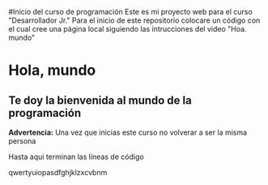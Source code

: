 #Inicio del curso de programación
Este es mi proyecto web para el curso "Desarrollador Jr."
Para el inicio de este repositorio colocare un código con el cual cree una página local siguiendo las intrucciones del video "Hoa. mundo"


<!DOCTYPE html>
<html lang="en">
<head>
    <meta charset="UTF-8">
    <meta http-equiv="X-UA-Compatible" content="IE=edge">
    <meta name="viewport" content="width=device-width, initial-scale=1.0">
    <title>Mi proyecto web</title>
</head>
<body>
    <h1>Hola, mundo</h1>
    <h2>Te doy la bienvenida al mundo de la programación</h2>
    <p>
        <b>Advertencia:</b>
        Una vez que inicias este curso no volverar a ser la misma persona
    </p>
</body>
</html>

Hasta aqui terminan las líneas de código

qwertyuiopasdfghjklzxcvbnm